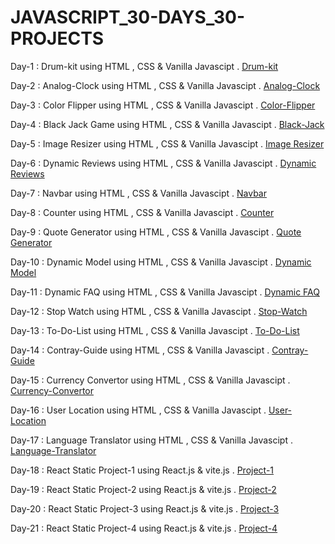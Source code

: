 # JAVASCRIPT_30-DAYS_30-PROJECTS

Day-1 : Drum-kit using HTML , CSS & Vanilla Javascipt .  [Drum-kit](https://drum-kit-javascipt.netlify.app/)


Day-2 : Analog-Clock using HTML , CSS & Vanilla Javascipt .  [Analog-Clock](https://analog-clock-using-vanilla-javascript.netlify.app/)


Day-3 : Color Flipper using HTML , CSS & Vanilla Javascipt .  [Color-Flipper](https://color-flipper-using-vanillajavascript.netlify.app/)


Day-4 : Black Jack Game using HTML , CSS & Vanilla Javascipt .  [Black-Jack](https://black-jack-game-using-vanilla-js.netlify.app/)


Day-5 : Image Resizer using HTML , CSS & Vanilla Javascipt . [Image Resizer](https://image-resizer-using-javascrip.netlify.app/)


Day-6 : Dynamic Reviews using HTML , CSS & Vanilla Javascipt . [Dynamic Reviews](https://marvelous-jelly-68370d.netlify.app/)


Day-7 : Navbar  using HTML , CSS & Vanilla Javascipt . [Navbar](https://starlit-kataifi-afabc3.netlify.app/)


Day-8 : Counter  using HTML , CSS & Vanilla Javascipt . [Counter](https://jocular-strudel-28cd62.netlify.app/)


Day-9 : Quote Generator  using HTML , CSS & Vanilla Javascipt . [Quote Generator](https://stirring-banoffee-8d5df2.netlify.app/)


Day-10 : Dynamic Model  using HTML , CSS & Vanilla Javascipt . [Dynamic Model](https://melodious-semifreddo-865dba.netlify.app/)


Day-11 : Dynamic FAQ  using HTML , CSS & Vanilla Javascipt . [Dynamic FAQ](https://poetic-alfajores-69c897.netlify.app/)


Day-12 : Stop Watch  using HTML , CSS & Vanilla Javascipt . [Stop-Watch](https://venerable-muffin-d0eb9e.netlify.app/)


Day-13 : To-Do-List  using HTML , CSS & Vanilla Javascipt . [To-Do-List](https://shimmering-sable-94df31.netlify.app/)


Day-14 : Contray-Guide  using HTML , CSS & Vanilla Javascipt . [Contray-Guide](https://rad-biscuit-c44c27.netlify.app/)


Day-15 : Currency Convertor  using HTML , CSS & Vanilla Javascipt . [Currency-Convertor](https://creative-crostata-b3f2d4.netlify.app/)


Day-16 : User Location   using HTML , CSS & Vanilla Javascipt . [User-Location](https://genuine-gecko-3a0348.netlify.app/)


Day-17 : Language Translator   using HTML , CSS & Vanilla Javascipt . [Language-Translator](https://melodious-torte-4d3028.netlify.app/)


Day-18 : React Static Project-1   using React.js & vite.js  . [Project-1](https://deluxe-syrniki-f4f796.netlify.app/)


Day-19 : React Static Project-2   using React.js & vite.js  . [Project-2](https://chimerical-pithivier-4f138a.netlify.app/)


Day-20 : React Static Project-3   using React.js & vite.js  . [Project-3](https://superb-wisp-ea04ac.netlify.app/)


Day-21 : React Static Project-4   using React.js & vite.js  . [Project-4](https://magnificent-klepon-4676f2.netlify.app/)

